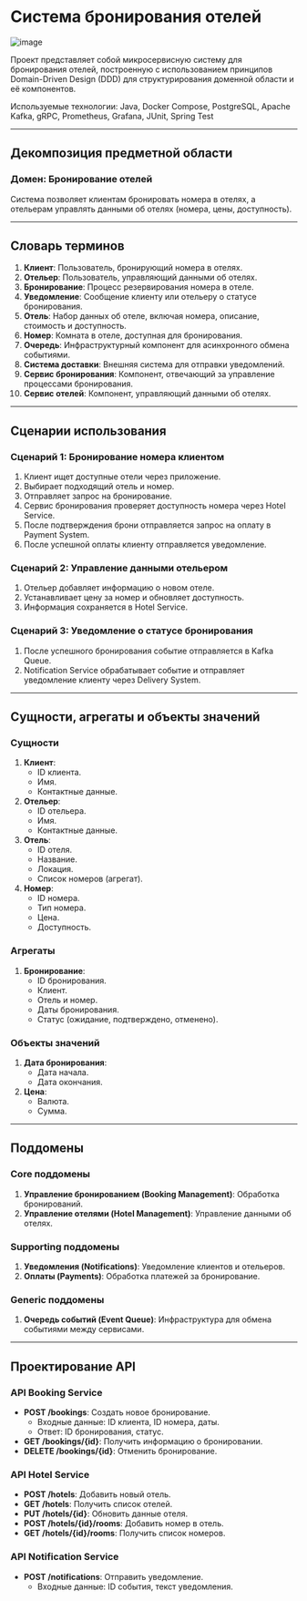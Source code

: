 # Система бронирования отелей

![image](https://github.com/user-attachments/assets/cd3e0488-1cf2-4e14-b18b-5cfc0d8962e2)

Проект представляет собой микросервисную систему для бронирования отелей, построенную с использованием принципов Domain-Driven Design (DDD) для структурирования доменной области и её компонентов.

Используемые технологии: Java, Docker Compose, PostgreSQL, Apache Kafka, gRPC, Prometheus, Grafana, JUnit, Spring Test

---

## Декомпозиция предметной области

### **Домен: Бронирование отелей**
Система позволяет клиентам бронировать номера в отелях, а отельерам управлять данными об отелях (номера, цены, доступность).

---

## Словарь терминов

1. **Клиент**: Пользователь, бронирующий номера в отелях.
2. **Отельер**: Пользователь, управляющий данными об отелях.
3. **Бронирование**: Процесс резервирования номера в отеле.
4. **Уведомление**: Сообщение клиенту или отельеру о статусе бронирования.
5. **Отель**: Набор данных об отеле, включая номера, описание, стоимость и доступность.
6. **Номер**: Комната в отеле, доступная для бронирования.
7. **Очередь**: Инфраструктурный компонент для асинхронного обмена событиями.
8. **Система доставки**: Внешняя система для отправки уведомлений.
9. **Сервис бронирования**: Компонент, отвечающий за управление процессами бронирования.
10. **Сервис отелей**: Компонент, управляющий данными об отелях.

---

## Сценарии использования

### **Сценарий 1: Бронирование номера клиентом**
1. Клиент ищет доступные отели через приложение.
2. Выбирает подходящий отель и номер.
3. Отправляет запрос на бронирование.
4. Сервис бронирования проверяет доступность номера через Hotel Service.
5. После подтверждения брони отправляется запрос на оплату в Payment System.
6. После успешной оплаты клиенту отправляется уведомление.

### **Сценарий 2: Управление данными отельером**
1. Отельер добавляет информацию о новом отеле.
2. Устанавливает цену за номер и обновляет доступность.
3. Информация сохраняется в Hotel Service.

### **Сценарий 3: Уведомление о статусе бронирования**
1. После успешного бронирования событие отправляется в Kafka Queue.
2. Notification Service обрабатывает событие и отправляет уведомление клиенту через Delivery System.

---

## Сущности, агрегаты и объекты значений

### **Сущности**
1. **Клиент**:
   - ID клиента.
   - Имя.
   - Контактные данные.
2. **Отельер**:
   - ID отельера.
   - Имя.
   - Контактные данные.
3. **Отель**:
   - ID отеля.
   - Название.
   - Локация.
   - Список номеров (агрегат).
4. **Номер**:
   - ID номера.
   - Тип номера.
   - Цена.
   - Доступность.

### **Агрегаты**
1. **Бронирование**:
   - ID бронирования.
   - Клиент.
   - Отель и номер.
   - Даты бронирования.
   - Статус (ожидание, подтверждено, отменено).

### **Объекты значений**
1. **Дата бронирования**:
   - Дата начала.
   - Дата окончания.
2. **Цена**:
   - Валюта.
   - Сумма.

---

## Поддомены

### **Core поддомены**
1. **Управление бронированием (Booking Management)**: Обработка бронирований.
2. **Управление отелями (Hotel Management)**: Управление данными об отелях.

### **Supporting поддомены**
1. **Уведомления (Notifications)**: Уведомление клиентов и отельеров.
2. **Оплаты (Payments)**: Обработка платежей за бронирование.

### **Generic поддомены**
1. **Очередь событий (Event Queue)**: Инфраструктура для обмена событиями между сервисами.

---

## Проектирование API

### **API Booking Service**
- **POST /bookings**: Создать новое бронирование.
  - Входные данные: ID клиента, ID номера, даты.
  - Ответ: ID бронирования, статус.
- **GET /bookings/{id}**: Получить информацию о бронировании.
- **DELETE /bookings/{id}**: Отменить бронирование.

### **API Hotel Service**
- **POST /hotels**: Добавить новый отель.
- **GET /hotels**: Получить список отелей.
- **PUT /hotels/{id}**: Обновить данные отеля.
- **POST /hotels/{id}/rooms**: Добавить номер в отель.
- **GET /hotels/{id}/rooms**: Получить список номеров.

### **API Notification Service**
- **POST /notifications**: Отправить уведомление.
  - Входные данные: ID события, текст уведомления.
